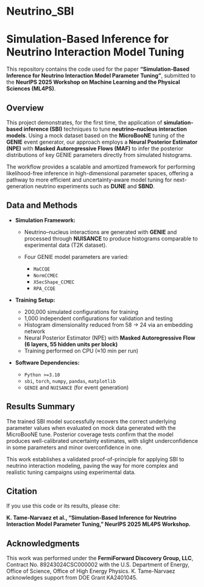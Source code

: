 # Neutrino_SBI

# Simulation-Based Inference for Neutrino Interaction Model Tuning

This repository contains the code used for the paper **“Simulation-Based Inference for Neutrino Interaction Model Parameter Tuning”**, submitted to the **NeurIPS 2025 Workshop on Machine Learning and the Physical Sciences (ML4PS)**.

## Overview

This project demonstrates, for the first time, the application of **simulation-based inference (SBI)** techniques to tune **neutrino–nucleus interaction models**. Using a mock dataset based on the **MicroBooNE** tuning of the **GENIE** event generator, our approach employs a **Neural Posterior Estimator (NPE)** with **Masked Autoregressive Flows (MAF)** to infer the posterior distributions of key GENIE parameters directly from simulated histograms.

The workflow provides a scalable and amortized framework for performing likelihood-free inference in high-dimensional parameter spaces, offering a pathway to more efficient and uncertainty-aware model tuning for next-generation neutrino experiments such as **DUNE** and **SBND**.

## Data and Methods

* **Simulation Framework:**

  * Neutrino–nucleus interactions are generated with **GENIE** and processed through **NUISANCE** to produce histograms comparable to experimental data (T2K dataset).
  * Four GENIE model parameters are varied:

    * `MaCCQE`
    * `NormCCMEC`
    * `XSecShape_CCMEC`
    * `RPA_CCQE`

* **Training Setup:**

  * 200,000 simulated configurations for training
  * 1,000 independent configurations for validation and testing
  * Histogram dimensionality reduced from 58 → 24 via an embedding network
  * Neural Posterior Estimator (NPE) with **Masked Autoregressive Flow (6 layers, 55 hidden units per block)**
  * Training performed on CPU (≈10 min per run)

* **Software Dependencies:**

  * `Python >=3.10`
  * `sbi`, `torch`, `numpy`, `pandas`, `matplotlib`
  * `GENIE` and `NUISANCE` (for event generation)

## Results Summary

The trained SBI model successfully recovers the correct underlying parameter values when evaluated on mock data generated with the MicroBooNE tune. Posterior coverage tests confirm that the model produces well-calibrated uncertainty estimates, with slight underconfidence in some parameters and minor overconfidence in one.

This work establishes a validated proof-of-principle for applying SBI to neutrino interaction modeling, paving the way for more complex and realistic tuning campaigns using experimental data.

## Citation

If you use this code or its results, please cite:

**K. Tame-Narvaez et al., “Simulation-Based Inference for Neutrino Interaction Model Parameter Tuning,” NeurIPS 2025 ML4PS Workshop.**

## Acknowledgments

This work was performed under the **FermiForward Discovery Group, LLC**, Contract No. 89243024CSC000002 with the U.S. Department of Energy, Office of Science, Office of High Energy Physics.
K. Tame-Narvaez acknowledges support from DOE Grant KA2401045.
